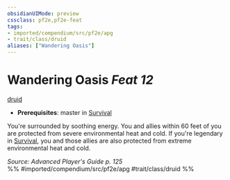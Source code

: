 ```yaml
---
obsidianUIMode: preview
cssclass: pf2e,pf2e-feat
tags:
- imported/compendium/src/pf2e/apg
- trait/class/druid
aliases: ["Wandering Oasis"]
---
```

# Wandering Oasis  *Feat 12*  
[druid](rules/traits/druid.md)  

- **Prerequisites**: master in [Survival](../skills.md#Survival)

You're surrounded by soothing energy. You and allies within 60 feet of you are protected from severe environmental heat and cold. If you're legendary in [Survival](../skills.md#Survival), you and those allies are also protected from extreme environmental heat and cold.

*Source: Advanced Player's Guide p. 125*  
%% #imported/compendium/src/pf2e/apg #trait/class/druid %%